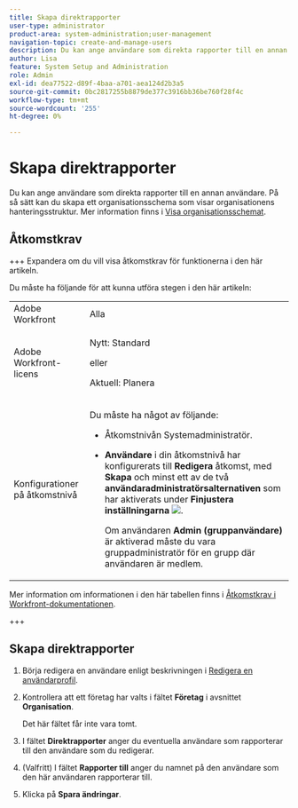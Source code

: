 ```yaml
---
title: Skapa direktrapporter
user-type: administrator
product-area: system-administration;user-management
navigation-topic: create-and-manage-users
description: Du kan ange användare som direkta rapporter till en annan användare. På så sätt kan du skapa ett organisationsschema som visar organisationens hanteringsstruktur.
author: Lisa
feature: System Setup and Administration
role: Admin
exl-id: dea77522-d89f-4baa-a701-aea124d2b3a5
source-git-commit: 0bc2817255b8879de377c3916bb36be760f28f4c
workflow-type: tm+mt
source-wordcount: '255'
ht-degree: 0%

---
```


# Skapa direktrapporter

Du kan ange användare som direkta rapporter till en annan användare. På så sätt kan du skapa ett organisationsschema som visar organisationens hanteringsstruktur. Mer information finns i [Visa organisationsschemat](../../../people-teams-and-groups/work-directly-with-others/view-the-org-chart.md).

## Åtkomstkrav

+++ Expandera om du vill visa åtkomstkrav för funktionerna i den här artikeln.

Du måste ha följande för att kunna utföra stegen i den här artikeln:

<table style="table-layout:auto"> 
 <col> 
 <col> 
 <tbody> 
  <tr> 
   <td role="rowheader">Adobe Workfront</td> 
   <td>Alla</td> 
  </tr> 
  <tr> 
   <td role="rowheader">Adobe Workfront-licens</td> 
   <td><p>Nytt: Standard</p><p>eller</p><p>Aktuell: Planera</p></td> 
  </tr> 
  <tr> 
   <td role="rowheader">Konfigurationer på åtkomstnivå</td> 
   <td> <p>Du måste ha något av följande:</p> 
    <ul> 
     <li> <p>Åtkomstnivån Systemadministratör. </li> 
     <li> <p><b>Användare</b> i din åtkomstnivå har konfigurerats till <b>Redigera</b> åtkomst, med <b>Skapa</b> och minst ett av de två <b>användaradministratörsalternativen</b> som har aktiverats under <b>Finjustera inställningarna</b> <img src="assets/gear-icon-in-access-levels.png">. </p> <p>Om användaren <b>Admin (gruppanvändare)</b> är aktiverad måste du vara gruppadministratör för en grupp där användaren är medlem.</p> </li> 
    </ul> </td> 
  </tr> 
 </tbody> 
</table>

Mer information om informationen i den här tabellen finns i [Åtkomstkrav i Workfront-dokumentationen](/help/quicksilver/administration-and-setup/add-users/access-levels-and-object-permissions/access-level-requirements-in-documentation.md).

+++

## Skapa direktrapporter

1. Börja redigera en användare enligt beskrivningen i [Redigera en användarprofil](../../../administration-and-setup/add-users/create-and-manage-users/edit-a-users-profile.md).
1. Kontrollera att ett företag har valts i fältet **Företag** i avsnittet **Organisation**.

   Det här fältet får inte vara tomt.

1. I fältet **Direktrapporter** anger du eventuella användare som rapporterar till den användare som du redigerar.
1. (Valfritt) I fältet **Rapporter till** anger du namnet på den användare som den här användaren rapporterar till.
1. Klicka på **Spara ändringar**.
